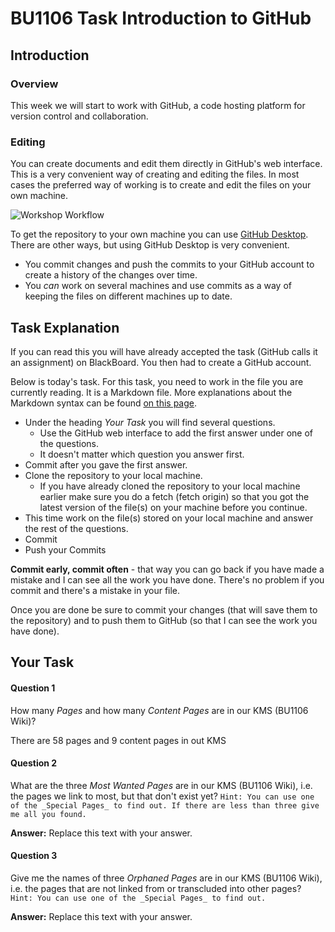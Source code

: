 # BU1106 Task Introduction to GitHub

## Introduction

### Overview

This week we will start to work with GitHub, a code hosting platform for version control and collaboration.

### Editing

You can create documents and edit them directly in GitHub's web interface. This is a very convenient way of creating and editing the files. 
In most cases the preferred way of working is to create and edit the files on your own machine. 

![Workshop Workflow](images/workflow.png "Workshop Workflow")

To get the repository to your own machine you can use [GitHub Desktop](https://desktop.github.com/). 
There are other ways, but using GitHub Desktop is very convenient.

* You commit changes and push the commits to your GitHub account to create a history of the changes over time.
* You _can_ work on several machines and use commits as a way of keeping the files on different machines up to date. 

## Task Explanation

If you can read this you will have already accepted the task (GitHub calls it an assignment) on BlackBoard. You then had to create a GitHub account.

Below is today's task. For this task, you need to work in the file you are currently reading. It is a Markdown file. More explanations about the Markdown syntax can be found [on this page](https://guides.github.com/features/mastering-markdown/).

* Under the heading _Your Task_ you will find several questions. 
  * Use the GitHub web interface to add the first answer under one of the questions. 
  * It doesn't matter which question you answer first. 
* Commit after you gave the first answer. 
* Clone the repository to your local machine. 
  * If you have already cloned the repository to your local machine earlier make sure you do a fetch (fetch origin) so that you got the latest version of the file(s) on your machine before you continue.  
* This time work on the file(s) stored on your local machine and answer the rest of the questions. 
* Commit
* Push your Commits


**Commit early, commit often** - that way you can go back if you have made a mistake and I can see all the work you have done. There's no problem if you commit and there's a mistake in your file.  

Once you are done be sure to commit your changes (that will save them to the repository) and to push them to GitHub (so that I can see the work you have done).


## Your Task

#### Question 1

How many _Pages_ and how many _Content Pages_ are in our KMS (BU1106 Wiki)?


There are 58 pages and 9 content pages in out KMS 


#### Question 2
What are the three _Most Wanted Pages_ are in our KMS (BU1106 Wiki), i.e. the pages we link to most, but that don't exist yet?
`Hint: You can use one of the _Special Pages_ to find out. If there are less than three give me all you found. `

**Answer:** Replace this text with your answer.

#### Question 3
Give me the names of three _Orphaned Pages_ are in our KMS (BU1106 Wiki), i.e. the pages that are not linked from or transcluded into other pages?
`Hint: You can use one of the _Special Pages_ to find out. `

**Answer:** Replace this text with your answer.
